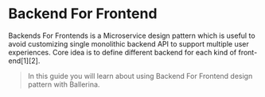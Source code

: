 # Backend For Frontend 

Backends For Frontends is a Microservice design pattern which is useful to avoid customizing single monolithic backend API to support multiple user experiences. Core idea is to define different backend for each kind of front-end[1][2]. 

> In this guide you will learn about using  Backend For Frontend design pattern with Ballerina. 
